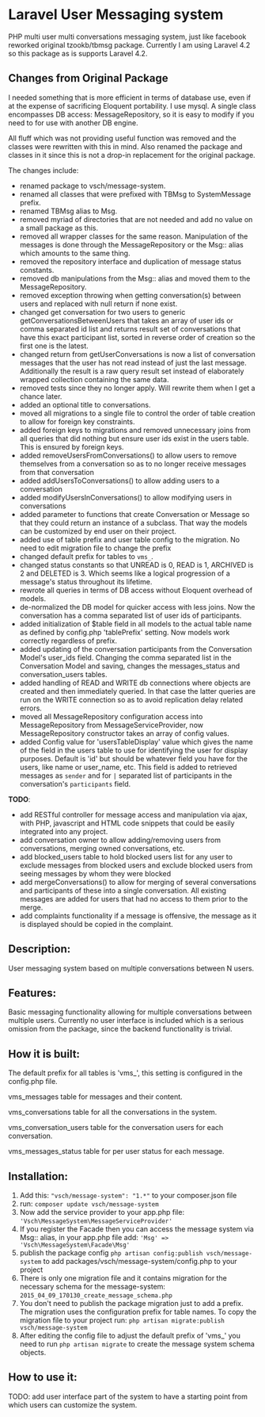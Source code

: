 Laravel User Messaging system
===============================

PHP multi user multi conversations messaging system, just like facebook reworked original tzookb/tbmsg package. Currently I am using Laravel 4.2 so this package as is supports Laravel 4.2.

Changes from Original Package
-----------------------------
I needed something that is more efficient in terms of database use, even if at the expense of sacrificing Eloquent portability. I use mysql. A single class encompasses DB access: MessageRepository, so it is easy to modify if you need to for use with another DB engine.

All fluff which was not providing useful function was removed and the classes were rewritten with this in mind. Also renamed the package and classes in it since this is not a drop-in replacement for the original package.

The changes include:
- renamed package to vsch/message-system.
- renamed all classes that were prefixed with TBMsg to SystemMessage prefix.
- renamed TBMsg alias to Msg.
- removed myriad of directories that are not needed and add no value on a small package as this. 
- removed all wrapper classes for the same reason. Manipulation of the messages is done through the MessageRepository or the Msg:: alias which amounts to the same thing. 
- removed the repository interface and duplication of message status constants. 
- removed db manipulations from the Msg:: alias and moved them to the MessageRepository.  
- removed exception throwing when getting conversation(s) between users and replaced with null return if none exist. 
- changed get conversation for two users to generic getConversationsBetweenUsers that takes an array of user ids or comma separated id list and returns result set of conversations that have this exact participant list, sorted in reverse order of creation so the first one is the latest.
- changed return from getUserConversations is now a list of conversation messages that the user has not read instead of just the last message. Additionally the result is a raw query result set instead of elaborately wrapped collection containing the same data.
- removed tests since they no longer apply. Will rewrite them when I get a chance later.
- added an optional title to conversations.
- moved all migrations to a single file to control the order of table creation to allow for foreign key constraints. 
- added foreign keys to migrations and removed unnecessary joins from all queries that did nothing but ensure user ids exist in the users table. This is ensured by foreign keys.
- added removeUsersFromConversations() to allow users to remove themselves from a conversation so as to no longer receive messages from that conversation
- added addUsersToConversations() to allow adding users to a conversation
- added modifyUsersInConversations() to allow modifying users in conversations
- added parameter to functions that create Conversation or Message so that they could return an instance of a subclass. That way the models can be customized by end user on their project.
- added use of table prefix and user table config to the migration. No need to edit migration file to change the prefix
- changed default prefix for tables to `vms_`.
- changed status constants so that UNREAD is 0, READ is 1, ARCHIVED is 2 and DELETED is 3. Which seems like a logical progression of a message's status throughout its lifetime. 
- rewrote all queries in terms of DB access without Eloquent overhead of models.
- de-normalized the DB model for quicker access with less joins. Now the conversation has a comma separated list of user ids of participants.
- added initialization of $table field in all models to the actual table name as defined by config.php 'tablePrefix' setting. Now models work correctly regardless of prefix.
- added updating of the conversation participants from the Conversation Model's user_ids field. Changing the comma separated list in the Conversation Model and saving, changes the messages_status and conversation_users tables.
- added handling of READ and WRITE db connections where objects are created and then immediately queried. In that case the latter queries are run on the WRITE connection so as to avoid replication delay related errors.
- moved all MessageRepository configuration access into MessageRepository from MessageServiceProvider, now MessageRepository constructor takes an array of config values. 
- added Config value for 'usersTableDisplay' value which gives the name of the field in the users table to use for identifying the user for display purposes. Default is 'id' but should be whatever field you have for the users, like name or user_name, etc. This field is added to retrieved messages as `sender` and for `|` separated list of participants in the conversation's `participants` field.

**TODO**:
- add RESTful controller for message access and manipulation via ajax, with PHP, javascript and HTML code snippets that could be easily integrated into any project.
- add conversation owner to allow adding/removing users from conversations, merging owned conversations, etc.
- add blocked_users table to hold blocked users list for any user to exclude messages from blocked users and exclude blocked users from seeing messages by whom they were blocked
- add mergeConversations() to allow for merging of several conversations and participants of these into a single conversation. All existing messages are added for users that had no access to them prior to the merge.
- add complaints functionality if a message is offensive, the message as it is displayed should be copied in the complaint.

Description:
----------------

User messaging system based on multiple conversations between N users. 

Features:
---------

Basic messaging functionality allowing for multiple conversations between multiple users. Currently no user interface is included which is a serious omission from the package, since the backend functionality is trivial.

How it is built:
----------------
The default prefix for all tables is 'vms_', this setting is configured in the config.php file.

vms_messages table for messages and their content.

vms_conversations table for all the conversations in the system.

vms_conversation_users table for the conversation users for each conversation. 

vms_messages_status table for per user status for each message.

Installation:
----------------
1. Add this: `"vsch/message-system": "1.*"` to your composer.json file
2. run: `composer update vsch/message-system`
3. Now add the service provider to your app.php file: `'Vsch\MessageSystem\MessageServiceProvider'`
4. If you register the Facade then you can access the message system via Msg:: alias, in your app.php file add: `'Msg' => 'Vsch\MessageSystem\Facade\Msg'`
5. publish the package config `php artisan config:publish vsch/message-system` to add packages/vsch/message-system/config.php to your project
6. There is only one migration file and it contains migration for the necessary schema for the message-system: `2015_04_09_170130_create_message_schema.php`
7. You don't need to publish the package migration just to add a prefix. The migration uses the configuration prefix for table names. To copy the migration file to your project run: `php artisan migrate:publish vsch/message-system`
8. After editing the config file to adjust the default prefix of 'vms_' you need to run `php artisan migrate` to create the message system schema objects.

How to use it:
----------------
TODO: add user interface part of the system to have a starting point from which users can customize the system.
